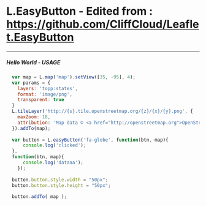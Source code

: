 # L.EasyButton - Edited from : https://github.com/CliffCloud/Leaflet.EasyButton
-----------------------------------------------------------------------------------
##### Hello World - USAGE 
```javascript
  var map = L.map('map').setView([35, -95], 4);
  var params = {
    layers: 'topp:states',
    format: 'image/png',
    transparent: true
  }
  L.tileLayer('http://{s}.tile.openstreetmap.org/{z}/{x}/{y}.png', {
    maxZoom: 18,
    attribution: 'Map data © <a href="http://openstreetmap.org">OpenStreetMap</a> contributors',
  }).addTo(map);
  
  var button = L.easyButton('fa-globe', function(btn, map){
      console.log('clicked');
  },
  function(btn, map){
      console.log('dataaa');
    });
  
  button.button.style.width = "50px";
  button.button.style.height = "50px";
  
  button.addTo( map );
```
